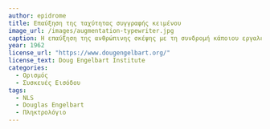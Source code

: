 ```yaml
---
author: epidrome
title: Επαύξηση της ταχύτητας συγγραφής κειμένου 
image_url: /images/augmentation-typewriter.jpg
caption: Η επαύξηση της ανθρώπινης σκέψης με τη συνδρομή κάποιου εργαλείου είναι μια πολύ δυνατή ιδέα, αλλά, ταυτόχρονα, είναι κάπως δύσκολο να την μοιραστούμε γιατί δεν υπάρχουν πολλά πετυχημένα παραδείγματα. Για αυτόν τον σκοπό, ο Douglas Engelbart συνήθιζε να κάνει ένα πείραμα ως αναλογία, στο οποίο ζητούσε από τους συνομιλητές του να γράψουν το ίδιο κείμενο με μια γραφομηχανή, με ένα στυλό, και, τέλος, με ένα στυλό δεμένο με ένα τούβλο. 
year: 1962 
license_url: "https://www.dougengelbart.org/"
license_text: Doug Engelbart Institute 
categories:
  - Ορισμός 
  - Συσκευές Εισόδου 
tags:
  - NLS 
  - Douglas Engelbart
  - Πληκτρολόγιο 
---
```

